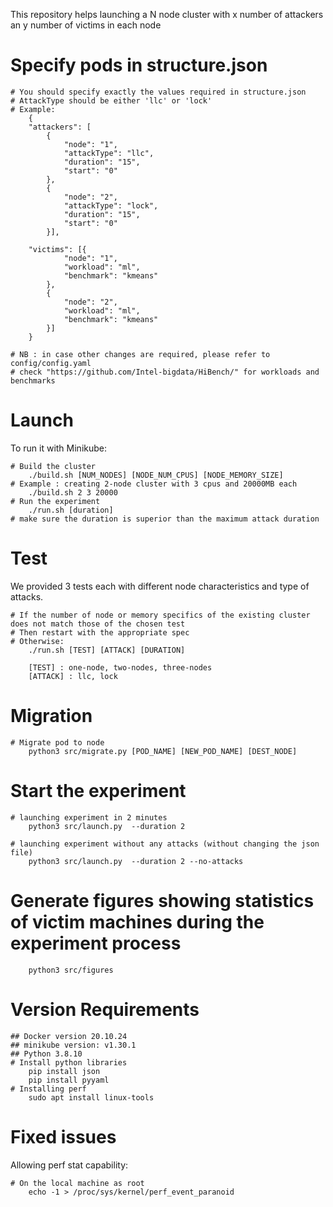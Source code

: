 This repository helps launching a N node cluster with x number of attackers an y number of victims in each node
# Specify pods in structure.json
```console
# You should specify exactly the values required in structure.json
# AttackType should be either 'llc' or 'lock'
# Example:
    {
    "attackers": [ 
        {
            "node": "1",
            "attackType": "llc",
            "duration": "15",
            "start": "0"
        },
        {
            "node": "2",
            "attackType": "lock",
            "duration": "15",
            "start": "0"
        }],

    "victims": [{
            "node": "1",
            "workload": "ml",
            "benchmark": "kmeans"
        },
        {
            "node": "2",
            "workload": "ml",
            "benchmark": "kmeans"
        }]
    }

# NB : in case other changes are required, please refer to  config/config.yaml
# check "https://github.com/Intel-bigdata/HiBench/" for workloads and benchmarks
```

# Launch

To run it with Minikube:
```console
# Build the cluster
    ./build.sh [NUM_NODES] [NODE_NUM_CPUS] [NODE_MEMORY_SIZE]
# Example : creating 2-node cluster with 3 cpus and 20000MB each
    ./build.sh 2 3 20000
# Run the experiment
    ./run.sh [duration]
# make sure the duration is superior than the maximum attack duration
```

# Test
We provided 3 tests each with different node characteristics and type of attacks.
```console
# If the number of node or memory specifics of the existing cluster does not match those of the chosen test
# Then restart with the appropriate spec
# Otherwise: 
    ./run.sh [TEST] [ATTACK] [DURATION]
    
    [TEST] : one-node, two-nodes, three-nodes
    [ATTACK] : llc, lock
```
# Migration 
```console
# Migrate pod to node
    python3 src/migrate.py [POD_NAME] [NEW_POD_NAME] [DEST_NODE]

```
# Start the experiment 
```console
# launching experiment in 2 minutes
    python3 src/launch.py  --duration 2

# launching experiment without any attacks (without changing the json file)
    python3 src/launch.py  --duration 2 --no-attacks
```
# Generate figures showing statistics of victim machines during the experiment process
```console
    python3 src/figures
```

# Version Requirements
```console
## Docker version 20.10.24
## minikube version: v1.30.1
## Python 3.8.10
# Install python libraries
    pip install json
    pip install pyyaml
# Installing perf
    sudo apt install linux-tools
```
# Fixed issues
Allowing perf stat capability:
```console
# On the local machine as root
    echo -1 > /proc/sys/kernel/perf_event_paranoid
```
